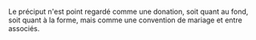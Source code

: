   
 Le préciput n'est point regardé comme une donation, soit quant au fond, soit quant à la forme, mais comme une convention de mariage et entre associés.  

  
